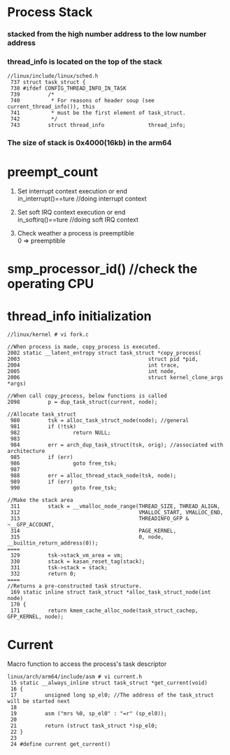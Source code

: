 # Process Stack
### stacked from the high number address to the low number address

### thread_info is located on the top of the stack
```
//linux/include/linux/sched.h
 737 struct task_struct {
 738 #ifdef CONFIG_THREAD_INFO_IN_TASK
 739         /*
 740          * For reasons of header soup (see current_thread_info()), this
 741          * must be the first element of task_struct.
 742          */
 743         struct thread_info              thread_info;
 ```

### The size of stack is 0x4000(16kb) in the arm64

# preempt_count
1. Set interrupt context execution or end<br>
in_interrupt()==ture //doing interrupt context

2. Set soft IRQ context execution or end<br>
in_softirq()==ture //doing soft IRQ context

3. Check weather a process is preemptible<br>
0 => preemptible

# smp_processor_id() //check the operating CPU

# thread_info initialization
```
//linux/kernel # vi fork.c

//When process is made, copy_process is executed.
2002 static __latent_entropy struct task_struct *copy_process(
2003                                         struct pid *pid,
2004                                         int trace,
2005                                         int node,
2006                                         struct kernel_clone_args *args)

//When call copy_process, below functions is called
2098         p = dup_task_struct(current, node);

//Allocate task_struct
 980         tsk = alloc_task_struct_node(node); //general
 981         if (!tsk)
 982                 return NULL;
 983 
 984         err = arch_dup_task_struct(tsk, orig); //associated with architecture
 985         if (err)
 986                 goto free_tsk;
 987 
 988         err = alloc_thread_stack_node(tsk, node);
 989         if (err)
 990                 goto free_tsk;

//Make the stack area
 311         stack = __vmalloc_node_range(THREAD_SIZE, THREAD_ALIGN,
 312                                      VMALLOC_START, VMALLOC_END,
 313                                      THREADINFO_GFP & ~__GFP_ACCOUNT,
 314                                      PAGE_KERNEL,
 315                                      0, node, __builtin_return_address(0));
====
 329         tsk->stack_vm_area = vm;
 330         stack = kasan_reset_tag(stack);
 331         tsk->stack = stack;
 332         return 0;
====
//Returns a pre-constructed task structure.
 169 static inline struct task_struct *alloc_task_struct_node(int node)
 170 {
 171         return kmem_cache_alloc_node(task_struct_cachep, GFP_KERNEL, node);
```

# Current
Macro function to access the process's task descriptor
```
linux/arch/arm64/include/asm # vi current.h
 15 static __always_inline struct task_struct *get_current(void)
 16 {
 17         unsigned long sp_el0; //The address of the task_struct will be started next
 18 
 19         asm ("mrs %0, sp_el0" : "=r" (sp_el0));
 20 
 21         return (struct task_struct *)sp_el0;
 22 }
 23 
 24 #define current get_current()
```
